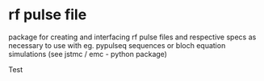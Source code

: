 # rf pulse file
package for creating and interfacing rf pulse files and respective specs as necessary to use with eg. pypulseq sequences or bloch equation simulations (see jstmc / emc - python package)

Test